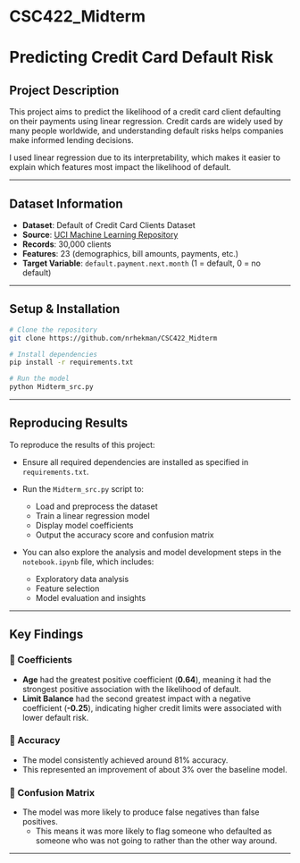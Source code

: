 # CSC422_Midterm
# Predicting Credit Card Default Risk

## Project Description

This project aims to predict the likelihood of a credit card client defaulting on their payments using linear regression. Credit cards are widely used by many people worldwide, and understanding default risks helps companies make informed lending decisions.

I used linear regression due to its interpretability, which makes it easier to explain which features most impact the likelihood of default.

---

## Dataset Information

- **Dataset**: Default of Credit Card Clients Dataset  
- **Source**: [UCI Machine Learning Repository](https://archive.ics.uci.edu/ml/datasets/default+of+credit+card+clients)  
- **Records**: 30,000 clients  
- **Features**: 23 (demographics, bill amounts, payments, etc.)  
- **Target Variable**: `default.payment.next.month` (1 = default, 0 = no default)

---

## Setup & Installation

```bash
# Clone the repository
git clone https://github.com/nrhekman/CSC422_Midterm

# Install dependencies
pip install -r requirements.txt

# Run the model
python Midterm_src.py
```

---

##  Reproducing Results

To reproduce the results of this project:

- Ensure all required dependencies are installed as specified in `requirements.txt`.
- Run the `Midterm_src.py` script to:
  - Load and preprocess the dataset
  - Train a linear regression model
  - Display model coefficients
  - Output the accuracy score and confusion matrix

- You can also explore the analysis and model development steps in the `notebook.ipynb` file, which includes:
  - Exploratory data analysis
  - Feature selection
  - Model evaluation and insights

---

##  Key Findings

### 🔹 Coefficients
- **Age** had the greatest positive coefficient (**0.64**), meaning it had the strongest positive association with the likelihood of default.
- **Limit Balance** had the second greatest impact with a negative coefficient (**-0.25**), indicating higher credit limits were associated with lower default risk.

### 🔹 Accuracy
- The model consistently achieved around 81% accuracy.
- This represented an improvement of about 3% over the baseline model.

### 🔹 Confusion Matrix
- The model was more likely to produce false negatives than false positives.
  - This means it was more likely to flag someone who defaulted as someone who was not going to rather than the other way around.

---
